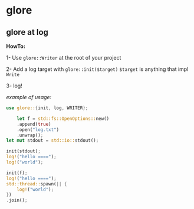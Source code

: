 # glore

## glore at log

**HowTo:**

1- Use `glore::Writer` at the root of your project

2- Add a log target with `glore::init($target)` `$target` is anything that impl `Write`

3- log!

*example of usage:*

```rust
use glore::{init, log, WRITER};

	let f = std::fs::OpenOptions::new()
	.append(true)
	.open("log.txt")
	.unwrap();
let mut stdout = std::io::stdout();

init(stdout);
log!("hello ====");
log!("world");

init(f);
log!("hello ====");
std::thread::spawn(|| {
	log!("world");
})
.join();
```

